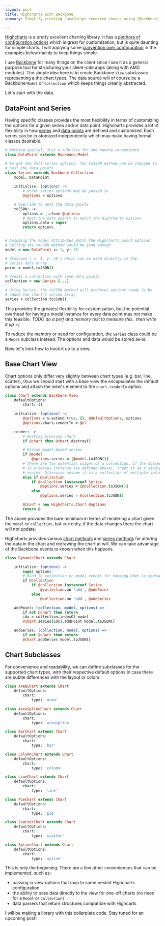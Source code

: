 ```yaml
---
layout: post
title: Highcharts with Backbone
summary: Simplify creating JavaScript rendered charts using [Backbone](http://backbonejs.org) and [Highcharts](http://www.highcharts.com).

---
```


[Highcharts](http://www.highcharts.com/) is a pretty excellent charting library. It has a [plethora of configuration options](http://www.highcharts.com/ref/) which is great for customization, but is quite daunting for simple charts. I will applying some [convention over configuration](http://en.wikipedia.org/wiki/Convention_over_configuration) in the examples below mainly to keep things simple.

I use [Backbone](http://backbonejs.org) for many things on the client since I see it as a general purpose tool for structuring your client-side apps (along with AMD modules). The simple idea here is to create Backbone `View` subclasses representing a the chart types. The data source will of course be a Backbone `Model` or `Collection` which keeps things cleanly abstracted.

Let's start with the data.

## DataPoint and Series

Having specific classes provides the most flexibility in terms of customizing the options for a given series and/or data point. Highcharts provides a lot of flexibility in how [series](http://www.highcharts.com/ref/#series) and [data points](http://www.highcharts.com/ref/#point) are defined and customized. Each series can be customized independently which may make having formal classes desirable.

```coffeescript
# Nothing special, just a subclass for the naming convenience
class DataPoint extends Backbone.Model

# To get the full series options, the toJSON method can be changed to
# nest the data points
class Series extends Backbone.Collection
	model: DataPoint
	
	initialize: (options) ->
		# Other series options may be passed in
		@options = options

	# Override to nest the data points
	toJSON: ->
		options = _.clone @options
		# Nest the data points to match the Highcharts options
		options.data = super
		return options


# Assuming the model attributes match the Highcharts point options
# calling the toJSON method would be good enough
model = new DataPoint x: 1, y: 20

# Produces { x: 1, y: 20 } which can be used directly in the
# series data array
point = model.toJSON()

# Create a collection with some data points
collection = new Series [...]

# Using Series, the toJSON method will produces options ready to be
# added the chart's series array
series = collection.toJSON()
```

This provides the greatest flexibility for customization, but the potential overhead for having a model instance for every data point may not make this feasible. _TODO do a perf and memory test to measure this.. then write it up =)_

To reduce the memory or need for configuration, the `Series` class could be a `Model` subclass instead. The options and data would be stored as-is.

Now let's look how to hook it up to a view.

## Base Chart View

Chart options only differ very slightly between chart types (e.g. bar, line, scatter), thus we should start with a base view the encapsulates the default options and attach the view's element to the `chart.renderTo` option.

```coffeescript
class Chart extends Backbone.View
	defaultOptions:
		chart: {}
	
	initialize: (options) ->
		@options = $.extend true, {}, @defaultOptions, options
		@options.chart.renderTo = @el

	render: ->
		# Destroy previous chart
		if @chart then @chart.destroy()

		# Assume model-based series
		if @model
			@options.series = [@model.toJSON()]
		# There are two potential usages of a collection. If the collection
		# is a Series instance (as defined above), treat it as a single
		# series. Otherwise assume it is a collection of multiple series
		else if @collection
			if @collection instanceof Series
				@options.series = [@collection.toJSON()]
			else
				@options.series = @collection.toJSON()

		@chart = new Highcharts.Chart @options
		return @
```

The above provides the bare minimum in terms of rendering a chart given the `model` or `collection`, but currently, if the data changes there the chart will not update.

Highcharts provides various [chart methods](http://www.highcharts.com/ref/#chart-object) and [series methods](http://www.highcharts.com/ref/#series-object) for altering the data in the chart and redrawing the chart at will. We can take advantage of the Backbone events to known when this happens.

```coffeescript
class DynamicChart extends Chart

	initialize: (options) ->
		super options
		# Bind to collection or model events for knowing when to redraw the chart
		if @collection
			if @collection instanceof Series
				@collection.on 'add', @addPoint
			else
				@collection.on 'add', @addSeries

	addPoint: (collection, model, options) =>
		if not @chart then return
		idx = collection.indexOf model
		@chart.series[idx].addPoint model.toJSON()

	addSeries: (collection, model, options) =>
		if not @chart then return
		@chart.addSeries model.toJSON()
```

## Chart Subclasses

For convenience and readability, we can define subclasses for the supported chart types, with their respective default options in case there are subtle differences with the layout or colors.

```coffeescript
class AreaChart extends Chart
	defaultOptions:
		chart:
			type: 'area'
	
class AreaSplineChart extends Chart
	defaultOptions:
		chart:
			type: 'areaspline'

class BarChart extends Chart
	defaultOptions:
		chart:
			type: 'bar'

class ColumnChart extends Chart
	defaultOptions:
		chart:
			type: 'column'

class LineChart extends Chart
	defaultOptions:
		chart:
			type: 'line'

class PieChart extends Chart
	defaultOptions:
		chart:
			type: 'pie'

class ScatterChart extends Chart
	defaultOptions:
		chart:
			type: 'scatter'

class SplineChart extends Chart
	defaultOptions:
		chart:
			type: 'spline'
```

This is only the beginning. There are a few other conveniences that can be implemented, such as:

- passing in view options that map to some nested Highcharts configuration
- the ability to pass data directly to the view for one-off charts (no need for a `Model` or `Collection`)
- data parsers that return structures compatible with Highcarts

I will be making a library with this boilerplate code. Stay tuned for an upcoming post!
